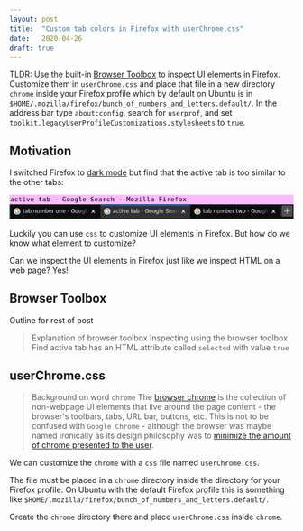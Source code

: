 ```yaml
---
layout: post
title:  "Custom tab colors in Firefox with userChrome.css"
date:   2020-04-26
draft: true
---
```


TLDR: Use the built-in [Browser Toolbox](https://developer.mozilla.org/en-US/docs/Tools/Browser_Toolbox#Enabling_the_Browser_Toolbox) to inspect UI elements in Firefox. Customize them in `userChrome.css` and place that file in a new directory `chrome` inside your Firefox profile which by default on Ubuntu is in `$HOME/.mozilla/firefox/bunch_of_numbers_and_letters.default/`. In the address bar type `about:config`, search for `userprof`, and set `toolkit.legacyUserProfileCustomizations.stylesheets` to `true`.

## Motivation
I switched Firefox to [dark mode](https://itsfoss.com/firefox-dark-mode/) but find that the active tab is too similar to the other tabs:

![image of dark mode tabs in Firefox](assets/custom-tab-colors-in-firefox.png)

Luckily you can use `css` to customize UI elements in Firefox. But how do we know what element to customize?

Can we inspect the UI elements in Firefox just like we inspect HTML on a web page? Yes!

## Browser Toolbox

Outline for rest of post
> Explanation of browser toolbox
> Inspecting using the browser toolbox
> Find active tab has an HTML attribute called `selected` with value `true`

## userChrome.css
> Background on word `chrome`
The [browser chrome](https://www.nngroup.com/articles/browser-and-gui-chrome/) is the collection of non-webpage UI elements that live around the page content - the browser's toolbars, tabs, URL bar, buttons, etc. This is not to be confused with `Google Chrome` - although the browser was maybe named ironically as its design philosophy was to [minimize the amount of chrome presented to the user](https://www.thewindowsclub.com/google-chrome-reason-revealed).

We can customize the `chrome` with a `css` file named `userChrome.css`.

The file must be placed in a `chrome` directory inside the directory for your Firefox profile. On Ubuntu with the default Firefox profile this is something like `$HOME/.mozilla/firefox/bunch_of_numbers_and_letters.default/`.

Create the `chrome` directory there and place `userChrome.css` inside `chrome`.
